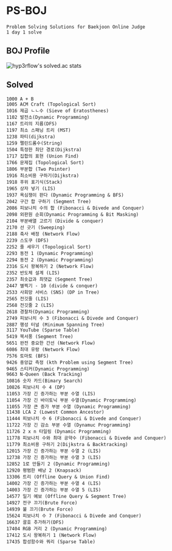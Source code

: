 # PS-BOJ

    Problem Solving Solutions for Baekjoon Online Judge
    1 day 1 solve

## BOJ Profile

![hyp3rflow's solved.ac stats](https://github-readme-solvedac.hyp3rflow.vercel.app/api/?handle=bln01)

## Solved

    1000 A + B
    1005 ACM Craft (Topological Sort)
    1016 제곱 ㄴㄴ수 (Sieve of Eratosthenes)
    1102 발전소(Dynamic Programming)
    1167 트리의 지름(DFS)
    1197 최소 스패닝 트리 (MST)
    1238 파티(dijkstra)
    1259 팰린드롬수(String)
    1504 특정한 최단 경로(Dijkstra)
    1717 집합의 표현 (Union Find)
    1766 문제집 (Topological Sort)
    1806 부분합 (Two Pointer)
    1916 최소비용 구하기(Dijkstra)
    1918 후위 표기식(Stack)
    1965 상자 넣기 (LIS)
    1937 욕심쟁이 판다 (Dynamic Programming & BFS)
    2042 구간 합 구하기 (Segment Tree)
    2086 피보나치 수의 합 (Fibonacci & Divede and Conquer)
    2098 외판원 순회(Dynamic Programming & Bit Masking)
    2104 부분배열 고르기 (Divide & conquer)
    2170 선 긋기 (Sweeping)
    2188 축사 배정 (Network Flow)
    2239 스도쿠 (DFS)
    2252 줄 세우기 (Topological Sort)
    2293 동전 1 (Dynamic Programming)
    2294 동전 2 (Dynamic Programming)
    2316 도시 왕복하기 2 (Network Flow)
    2352 반도체 설계 (LIS)
    2357 최솟값과 최댓값 (Segment Tree)
    2447 별찍기 - 10 (divide & conquer)
    2533 사회망 서비스 (SNS) (DP in Tree)
    2565 전깃줄 (LIS)
    2568 전깃줄 2 (LIS)
    2618 경찰차(Dynamic Programming)
    2749 피보나치 수 3 (Fibonacci & Divede and Conquer)
    2887 행성 터널 (Minimum Spanning Tree)
    3117 YouTube (Sparse Table)
    5419 북서풍 (Segment Tree)
    5651 완전 중요한 간선 (Network Flow)
    6086 최대 유랑 (Network Flow)
    7576 토마토 (BFS)
    9426 중앙값 측정 (kth Problem using Segment Tree)
    9465 스티커(Dynamic Programming)
    9663 N-Queen (Back Tracking)
    10816 숫자 카드(Bimary Search)
    10826 피보나치 수 4 (DP)
    11053 가장 긴 증가하는 부분 수열 (LIS)
    11054 가장 긴 바이토닉 부분 수열(Dynamic Programming)
    11055 가장 큰 증가 부분 수열 (Dynamic Programming)
    11438 LCA 2 (Lowest Common Ancestor)
    11444 피보나치 수 6 (Fibonacci & Divede and Conquer)
    11722 가장 긴 감소 부분 수열 (Dynamuc Programming)
    11726 2 x n 타일링 (Dynamic Programming)
    11778 피보나치 수와 최대 공약수 (Fibonacci & Divede and Conquer)
    11779 최소비용 구하기 2(Dijkstra & Backtracking)
    12015 가장 긴 증가하는 부분 수열 2 (LIS)
    12738 가장 긴 증가하는 부분 수열 3 (LIS)
    12852 1로 만들기 2 (Dynamic Programming)
    12920 평범한 배낭 2 (Knapsack)
    13306 트리 (Offline Query & Union Find)
    14002 가장 긴 증가하는 부분 수열 4 (LIS)
    14003 가장 긴 증가하는 부분 수열 5 (LIS)
    14577 일기 예보 (Offline Query & Segment Tree)
    14927 전구 끄기(Brute Force)
    14939 불 끄기(Brute Force)
    15624 피보나치 수 7 (Fibonacci & Divede and Conquer)
    16637 괄호 추가하기(DFS)
    17404 RGB 거리 2 (Dynamic Programming)
    17412 도시 왕복하기 1 (Network Flow)
    17435 합성함수와 쿼리 (Sparse Table)
